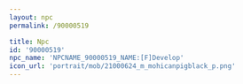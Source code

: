 ```yaml
---
layout: npc
permalink: /90000519

title: Npc
id: '90000519'
npc_name: 'NPCNAME_90000519_NAME:[F]Develop'
icon_url: 'portrait/mob/21000624_m_mohicanpigblack_p.png'
---
```

